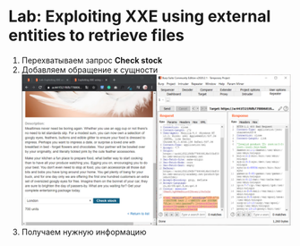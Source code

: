 # Lab: Exploiting XXE using external entities to retrieve files
1) Перехватываем запрос <b>Check stock</b>
2) Добавляем обращение к сущности<br>
<img src="XXE-1-0.png"><br>
3) Получаем нужную информацию
